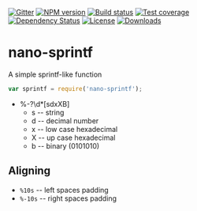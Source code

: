 [![Gitter][gitter-image]][gitter-url]
[![NPM version][npm-image]][npm-url]
[![Build status][travis-image]][travis-url]
[![Test coverage][coveralls-image]][coveralls-url]
[![Dependency Status][david-image]][david-url]
[![License][license-image]][license-url]
[![Downloads][downloads-image]][downloads-url]

# nano-sprintf
A simple sprintf-like function


```js
var sprintf = require('nano-sprintf');
```

* %-?\d*[sdxXB]
  * s -- string
  * d -- decimal number
  * x -- low case hexadecimal
  * X -- up case hexadecimal
  * b -- binary (0101010)

## Aligning

* `%10s`  -- left spaces padding
* `%-10s` -- right spaces padding


[gitter-image]: https://badges.gitter.im/Holixus/nano-sprintf.svg
[gitter-url]: https://gitter.im/Holixus/nano-sprintf

[npm-image]: https://badge.fury.io/js/nano-sprintf.svg
[npm-url]: https://badge.fury.io/js/nano-sprintf

[github-tag]: http://img.shields.io/github/tag/Holixus/nano-sprintf.svg
[github-url]: https://github.com/Holixus/nano-sprintf/tags

[travis-image]: https://travis-ci.org/Holixus/nano-sprintf.svg?branch=master
[travis-url]: https://travis-ci.org/Holixus/nano-sprintf

[coveralls-image]: https://coveralls.io/repos/github/Holixus/nano-sprintf/badge.svg?branch=master
[coveralls-url]: https://coveralls.io/github/Holixus/nano-sprintf?branch=master

[david-image]: https://david-dm.org/Holixus/nano-sprintf.svg
[david-url]: https://david-dm.org/Holixus/nano-sprintf

[license-image]: http://img.shields.io/npm/l/nano-sprintf.svg
[license-url]: LICENSE

[downloads-image]: http://img.shields.io/npm/dm/nano-sprintf.svg
[downloads-url]: https://npmjs.org/package/nano-sprintf
